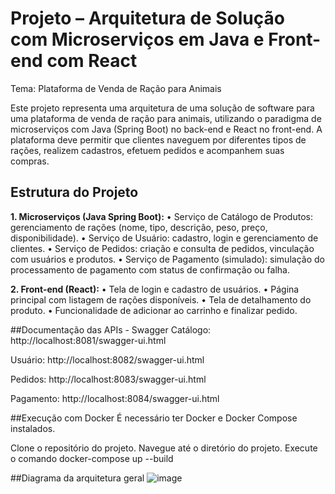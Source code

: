 # Projeto – Arquitetura de Solução com Microserviços em Java e Front-end com React
Tema: Plataforma de Venda de Ração para Animais

Este projeto representa uma arquitetura de uma solução de software
para uma plataforma de venda de ração para animais, utilizando o paradigma de
microserviços com Java (Spring Boot) no back-end e React no front-end. A plataforma deve
permitir que clientes naveguem por diferentes tipos de rações, realizem cadastros, efetuem
pedidos e acompanhem suas compras.

## Estrutura do Projeto

**1. Microserviços (Java Spring Boot):**
• Serviço de Catálogo de Produtos: gerenciamento de rações (nome, tipo, descrição,
peso, preço, disponibilidade).
• Serviço de Usuário: cadastro, login e gerenciamento de clientes.
• Serviço de Pedidos: criação e consulta de pedidos, vinculação com usuários e produtos.
• Serviço de Pagamento (simulado): simulação do processamento de pagamento com
status de confirmação ou falha.

**2. Front-end (React):**
• Tela de login e cadastro de usuários.
• Página principal com listagem de rações disponíveis.
• Tela de detalhamento do produto.
• Funcionalidade de adicionar ao carrinho e finalizar pedido.

##Documentação das APIs - Swagger
Catálogo: http://localhost:8081/swagger-ui.html

Usuário: http://localhost:8082/swagger-ui.html

Pedidos: http://localhost:8083/swagger-ui.html

Pagamento: http://localhost:8084/swagger-ui.html

##Execução com Docker
É necessário ter Docker e Docker Compose instalados.

Clone o repositório do projeto.
Navegue até o diretório do projeto.
Execute o comando docker-compose up --build

##Diagrama da arquitetura geral
![image](https://github.com/user-attachments/assets/41b23d4a-b1b7-435a-9eeb-3b1893752f8d)
